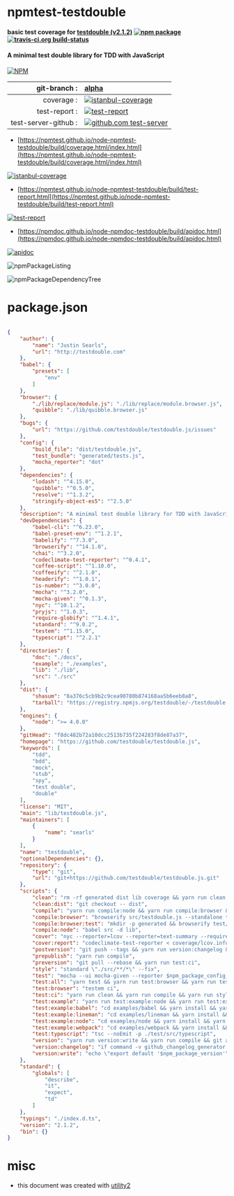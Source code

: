# npmtest-testdouble

#### basic test coverage for  [testdouble (v2.1.2)](https://github.com/testdouble/testdouble.js)  [![npm package](https://img.shields.io/npm/v/npmtest-testdouble.svg?style=flat-square)](https://www.npmjs.org/package/npmtest-testdouble) [![travis-ci.org build-status](https://api.travis-ci.org/npmtest/node-npmtest-testdouble.svg)](https://travis-ci.org/npmtest/node-npmtest-testdouble)

#### A minimal test double library for TDD with JavaScript

[![NPM](https://nodei.co/npm/testdouble.png?downloads=true&downloadRank=true&stars=true)](https://www.npmjs.com/package/testdouble)

| git-branch : | [alpha](https://github.com/npmtest/node-npmtest-testdouble/tree/alpha)|
|--:|:--|
| coverage : | [![istanbul-coverage](https://npmtest.github.io/node-npmtest-testdouble/build/coverage.badge.svg)](https://npmtest.github.io/node-npmtest-testdouble/build/coverage.html/index.html)|
| test-report : | [![test-report](https://npmtest.github.io/node-npmtest-testdouble/build/test-report.badge.svg)](https://npmtest.github.io/node-npmtest-testdouble/build/test-report.html)|
| test-server-github : | [![github.com test-server](https://npmtest.github.io/node-npmtest-testdouble/GitHub-Mark-32px.png)](https://npmtest.github.io/node-npmtest-testdouble/build/app/index.html) | | build-artifacts : | [![build-artifacts](https://npmtest.github.io/node-npmtest-testdouble/glyphicons_144_folder_open.png)](https://github.com/npmtest/node-npmtest-testdouble/tree/gh-pages/build)|

- [https://npmtest.github.io/node-npmtest-testdouble/build/coverage.html/index.html](https://npmtest.github.io/node-npmtest-testdouble/build/coverage.html/index.html)

[![istanbul-coverage](https://npmtest.github.io/node-npmtest-testdouble/build/screenCapture.buildCi.browser.%252Ftmp%252Fbuild%252Fcoverage.lib.html.png)](https://npmtest.github.io/node-npmtest-testdouble/build/coverage.html/index.html)

- [https://npmtest.github.io/node-npmtest-testdouble/build/test-report.html](https://npmtest.github.io/node-npmtest-testdouble/build/test-report.html)

[![test-report](https://npmtest.github.io/node-npmtest-testdouble/build/screenCapture.buildCi.browser.%252Ftmp%252Fbuild%252Ftest-report.html.png)](https://npmtest.github.io/node-npmtest-testdouble/build/test-report.html)

- [https://npmdoc.github.io/node-npmdoc-testdouble/build/apidoc.html](https://npmdoc.github.io/node-npmdoc-testdouble/build/apidoc.html)

[![apidoc](https://npmdoc.github.io/node-npmdoc-testdouble/build/screenCapture.buildCi.browser.%252Ftmp%252Fbuild%252Fapidoc.html.png)](https://npmdoc.github.io/node-npmdoc-testdouble/build/apidoc.html)

![npmPackageListing](https://npmtest.github.io/node-npmtest-testdouble/build/screenCapture.npmPackageListing.svg)

![npmPackageDependencyTree](https://npmtest.github.io/node-npmtest-testdouble/build/screenCapture.npmPackageDependencyTree.svg)



# package.json

```json

{
    "author": {
        "name": "Justin Searls",
        "url": "http://testdouble.com"
    },
    "babel": {
        "presets": [
            "env"
        ]
    },
    "browser": {
        "./lib/replace/module.js": "./lib/replace/module.browser.js",
        "quibble": "./lib/quibble.browser.js"
    },
    "bugs": {
        "url": "https://github.com/testdouble/testdouble.js/issues"
    },
    "config": {
        "build_file": "dist/testdouble.js",
        "test_bundle": "generated/tests.js",
        "mocha_reporter": "dot"
    },
    "dependencies": {
        "lodash": "^4.15.0",
        "quibble": "^0.5.0",
        "resolve": "^1.3.2",
        "stringify-object-es5": "^2.5.0"
    },
    "description": "A minimal test double library for TDD with JavaScript",
    "devDependencies": {
        "babel-cli": "^6.23.0",
        "babel-preset-env": "^1.2.1",
        "babelify": "^7.3.0",
        "browserify": "^14.1.0",
        "chai": "^3.2.0",
        "codeclimate-test-reporter": "^0.4.1",
        "coffee-script": "^1.10.0",
        "coffeeify": "^2.1.0",
        "headerify": "^1.0.1",
        "is-number": "^3.0.0",
        "mocha": "^3.2.0",
        "mocha-given": "^0.1.3",
        "nyc": "^10.1.2",
        "pryjs": "^1.0.3",
        "require-globify": "^1.4.1",
        "standard": "^9.0.2",
        "testem": "^1.15.0",
        "typescript": "^2.2.1"
    },
    "directories": {
        "doc": "./docs",
        "example": "./examples",
        "lib": "./lib",
        "src": "./src"
    },
    "dist": {
        "shasum": "8a376c5cb9b2c9cea90780b874168aa5b6eeb8a8",
        "tarball": "https://registry.npmjs.org/testdouble/-/testdouble-2.1.2.tgz"
    },
    "engines": {
        "node": ">= 4.0.0"
    },
    "gitHead": "f8dc482b72a10dcc2513b735f224283f8de87a37",
    "homepage": "https://github.com/testdouble/testdouble.js",
    "keywords": [
        "tdd",
        "bdd",
        "mock",
        "stub",
        "spy",
        "test double",
        "double"
    ],
    "license": "MIT",
    "main": "lib/testdouble.js",
    "maintainers": [
        {
            "name": "searls"
        }
    ],
    "name": "testdouble",
    "optionalDependencies": {},
    "repository": {
        "type": "git",
        "url": "git+https://github.com/testdouble/testdouble.js.git"
    },
    "scripts": {
        "clean": "rm -rf generated dist lib coverage && yarn run clean:dist",
        "clean:dist": "git checkout -- dist",
        "compile": "yarn run compile:node && yarn run compile:browser && yarn run compile:browser:test",
        "compile:browser": "browserify src/testdouble.js --standalone td --outfile $npm_package_config_build_file -p headerify -t babelify",
        "compile:browser:test": "mkdir -p generated && browserify test/browser-helper.js --outfile $npm_package_config_test_bundle -t babelify -t coffeeify --extension=\".coffee\" -t require-globify --ignore-missing",
        "compile:node": "babel src -d lib",
        "cover": "nyc --reporter=lcov --reporter=text-summary --require babel-core/register _mocha --ui mocha-given --reporter $npm_package_config_mocha_reporter --compilers coffee:coffee-script --recursive test/node-helper.coffee test/src",
        "cover:report": "codeclimate-test-reporter < coverage/lcov.info",
        "postversion": "git push --tags && yarn run version:changelog && git push && npm publish",
        "prepublish": "yarn run compile",
        "preversion": "git pull --rebase && yarn run test:ci",
        "style": "standard \"./src/**/*\" --fix",
        "test": "mocha --ui mocha-given --reporter $npm_package_config_mocha_reporter --compilers js:babel-core/register,coffee:coffee-script --recursive test/node-helper.coffee test/src",
        "test:all": "yarn test && yarn run test:browser && yarn run test:example && yarn run test:typescript",
        "test:browser": "testem ci",
        "test:ci": "yarn run clean && yarn run compile && yarn run style && yarn run test:all && yarn run clean:dist && echo \"All done!\"",
        "test:example": "yarn run test:example:node && yarn run test:example:lineman && yarn run test:example:webpack && yarn run test:example:babel",
        "test:example:babel": "cd examples/babel && yarn install && yarn test && cd ../..",
        "test:example:lineman": "cd examples/lineman && yarn install && yarn test && cd ../..",
        "test:example:node": "cd examples/node && yarn install && yarn test && cd ../..",
        "test:example:webpack": "cd examples/webpack && yarn install && yarn test && cd ../..",
        "test:typescript": "tsc --noEmit -p ./test/src/typescript",
        "version": "yarn run version:write && yarn run compile && git add dist src/version.js",
        "version:changelog": "if command -v github_changelog_generator &>/dev/null; then github_changelog_generator; git commit -m \"Changelog for $npm_package_version\" CHANGELOG.md; else echo Versioning requires you first run 'gem install github_changelog_generator' >&2; fi",
        "version:write": "echo \"export default '$npm_package_version'\" > src/version.js"
    },
    "standard": {
        "globals": [
            "describe",
            "it",
            "expect",
            "td"
        ]
    },
    "typings": "./index.d.ts",
    "version": "2.1.2",
    "bin": {}
}
```



# misc
- this document was created with [utility2](https://github.com/kaizhu256/node-utility2)
